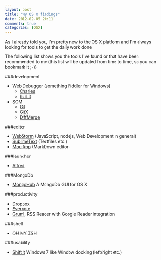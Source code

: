 ```yaml
---
layout: post
title: "My OS X findings"
date: 2012-02-05 20:11
comments: true
categories: [OSX]
---
```

As I already told you, I'm pretty new to the OS X platform and I'm always looking for tools to get the daily work done.

The following list shows you the tools I've found or that have been recommended to me (this list will be updated from time to time, so you can bookmark it ;-))

###development
* Web Debugger (something Fiddler for Windows)
	* [Charles](http://www.charlesproxy.com/)
	* [hurl.it](http://hurl.it)
* SCM
	* [Git](http://code.google.com/p/git-osx-installer/downloads/list?can=3)
	* [GitX](http://gitx.frim.nl/)
	* [DiffMerge](http://www.sourcegear.com/diffmerge/)

###editor
* [WebStorm](http://www.jetbrains.com/webstorm/) (JavaScript, nodejs, Web Development in general)
* [SublimeText](http://www.sublimetext.com/) (Textfiles etc.)
* [Mou App](http://mouapp.com/) (MarkDown editor)

###launcher
* [Alfred](http://www.alfredapp.com/)

###MongoDb
* [MongoHub](http://mongohub.todayclose.com/) A MongoDb GUI for OS X


###productivity
* [Dropbox](dropbox.com)
* [Evernote](https://www.evernote.com/)
* [Gruml](http://grumlapp.de), RSS Reader with Google Reader integration

###shell
* [OH MY ZSH](https://github.com/robbyrussell/oh-my-zsh)

###usability
* [Shift it](http://code.google.com/p/shiftit/) Windows 7 like Window docking (left/right etc.) 


